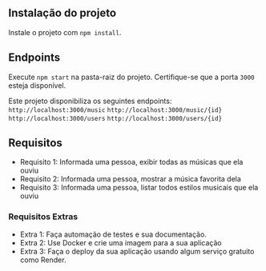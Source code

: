 ## Instalação do projeto

Instale o projeto com `npm install`.

## Endpoints

Execute `npm start` na pasta-raiz do projeto. Certifique-se que a porta `3000` esteja disponível.

Este projeto disponibiliza os seguintes endpoints:
`http://localhost:3000/music`
`http://localhost:3000/music/{id}`
`http://localhost:3000/users`
`http://localhost:3000/users/{id}`

## Requisitos

* Requisito 1: Informada uma pessoa, exibir todas as músicas que ela ouviu
* Requisito 2: Informada uma pessoa, mostrar a música favorita dela
* Requisito 3: Informada uma pessoa, listar todos estilos musicais que ela ouviu

### Requisitos Extras

* Extra 1: Faça automação de testes e sua documentação.
* Extra 2: Use Docker e crie uma imagem para a sua aplicação
* Extra 3: Faça o deploy da sua aplicação usando algum serviço gratuito como Render.